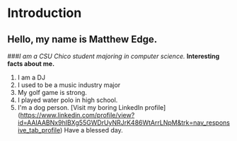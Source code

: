 # Introduction
## Hello, my name is Matthew Edge.
###*I am a CSU Chico student majoring in computer science.*
**Interesting facts about me.**
1. I am a DJ
2. I used to be a music industry major
3. My golf game is strong.
4. I played water polo in high school.
5. I'm a dog person.
[Visit my boring LinkedIn profile] (https://www.linkedin.com/profile/view?id=AAIAABNx9hIBXg55GWDrUyNRJrK486WtArrLNpM&trk=nav_responsive_tab_profile)
Have a blessed day.
